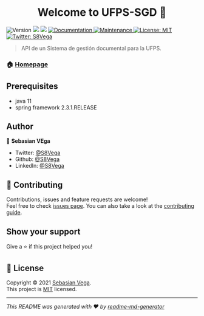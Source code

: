 <h1 align="center">Welcome to UFPS-SGD 👋</h1>
<p>
  <img alt="Version" src="https://img.shields.io/badge/version-1.0-blue.svg?cacheSeconds=2592000" />
  <img src="https://img.shields.io/badge/java-11-blue.svg" />
  <img src="https://img.shields.io/badge/spring framework-2.3.1.RELEASE-blue.svg" />
  <a href="https://github.com/S8Vega/ufps-sgd#readme" target="_blank">
    <img alt="Documentation" src="https://img.shields.io/badge/documentation-yes-brightgreen.svg" />
  </a>
  <a href="https://github.com/S8Vega/ufps-sgd/graphs/commit-activity" target="_blank">
    <img alt="Maintenance" src="https://img.shields.io/badge/Maintained%3F-yes-green.svg" />
  </a>
  <a href="https://github.com/S8Vega/ufps-sgd/blob/master/LICENSE" target="_blank">
    <img alt="License: MIT" src="https://img.shields.io/github/license/S8Vega/UFPS-SGD" />
  </a>
  <a href="https://twitter.com/S8Vega" target="_blank">
    <img alt="Twitter: S8Vega" src="https://img.shields.io/twitter/follow/S8Vega.svg?style=social" />
  </a>
</p>

> API de un Sistema de gestión documental para la UFPS.

### 🏠 [Homepage](https://github.com/S8Vega/ufps-sgd#readme)

## Prerequisites

- java 11
- spring framework 2.3.1.RELEASE

## Author

👤 **Sebasian VEga**

* Twitter: [@S8Vega](https://twitter.com/S8Vega)
* Github: [@S8Vega](https://github.com/S8Vega)
* LinkedIn: [@S8Vega](https://linkedin.com/in/S8Vega)

## 🤝 Contributing

Contributions, issues and feature requests are welcome!<br />Feel free to check [issues page](https://github.com/S8Vega/ufps-sgd/issues). You can also take a look at the [contributing guide](https://github.com/S8Vega/ufps-sgd/blob/master/CONTRIBUTING.md).

## Show your support

Give a ⭐️ if this project helped you!

## 📝 License

Copyright © 2021 [Sebasian Vega](https://github.com/S8Vega).<br />
This project is [MIT](https://github.com/S8Vega/ufps-sgd/blob/master/LICENSE) licensed.

***
_This README was generated with ❤️ by [readme-md-generator](https://github.com/kefranabg/readme-md-generator)_